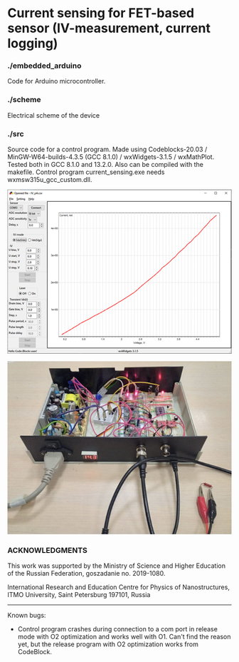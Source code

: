 # Current sensing for FET-based sensor (IV-measurement, current logging)


### ./embedded_arduino

Code for Arduino microcontroller.
	
### ./scheme

Electrical scheme of the device
	
### ./src

Source code for a control program. Made using Codeblocks-20.03 / MinGW-W64-builds-4.3.5 (GCC 8.1.0) / wxWidgets-3.1.5 / wxMathPlot. Tested both in GCC 8.1.0 and 13.2.0. Also can be compiled with the makefile.
	Control program current_sensing.exe needs wxmsw315u_gcc_custom.dll. 


![Interface](interface.png)


![Appearance](./scheme/appearance.JPG)

### ACKNOWLEDGMENTS

This work was supported by the Ministry of Science and Higher Education of the Russian Federation, goszаdanie no.
2019-1080.

International Research and Education Centre for Physics of Nanostructures, ITMO University, Saint Petersburg 197101, Russia


----------------------

Known bugs:
* Control program crashes during connection to a com port in release mode with O2 optimization and works well with O1. Can't find the reason yet, but the release program with O2 optimization works from CodeBlock.